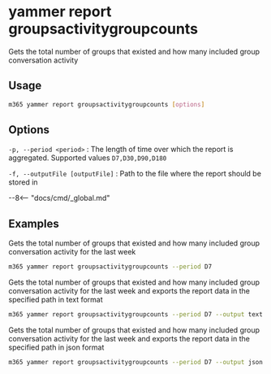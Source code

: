 # yammer report groupsactivitygroupcounts

Gets the total number of groups that existed and how many included group conversation activity

## Usage

```sh
m365 yammer report groupsactivitygroupcounts [options]
```

## Options

`-p, --period <period>`
: The length of time over which the report is aggregated. Supported values `D7,D30,D90,D180`

`-f, --outputFile [outputFile]`
: Path to the file where the report should be stored in

--8<-- "docs/cmd/_global.md"

## Examples

Gets the total number of groups that existed and how many included group conversation activity for the last week

```sh
m365 yammer report groupsactivitygroupcounts --period D7
```

Gets the total number of groups that existed and how many included group conversation activity for the last week and exports the report data in the specified path in text format

```sh
m365 yammer report groupsactivitygroupcounts --period D7 --output text > "groupsactivitygroupcounts.txt"
```

Gets the total number of groups that existed and how many included group conversation activity for the last week and exports the report data in the specified path in json format

```sh
m365 yammer report groupsactivitygroupcounts --period D7 --output json > "groupsactivitygroupcounts.json"
```
